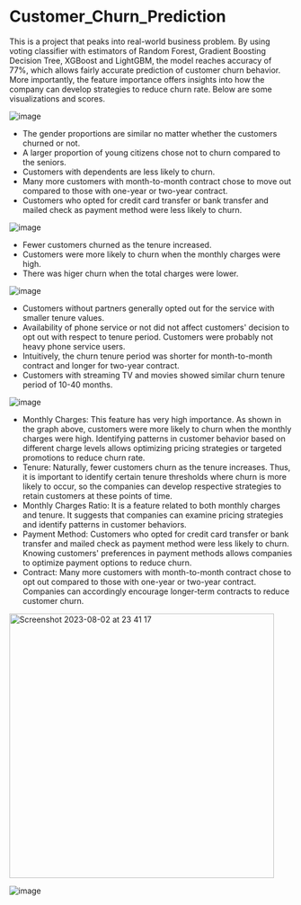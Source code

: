 # Customer_Churn_Prediction
This is a project that peaks into real-world business problem. By using voting classifier with estimators of Random Forest, Gradient Boosting Decision Tree, XGBoost and LightGBM, the model reaches accuracy of 77%, which allows fairly accurate prediction of customer churn behavior. More importantly, the feature importance offers insights into how the company can develop strategies to reduce churn rate. Below are some visualizations and scores.


![image](https://github.com/Jennyyin20/Customer_Churn_Prediction/assets/52028491/a778bddd-c3e5-4308-b0e3-a5bb931426eb)
* The gender proportions are similar no matter whether the customers churned or not.
* A larger proportion of young citizens chose not to churn compared to the seniors.
* Customers with dependents are less likely to churn.
* Many more customers with month-to-month contract chose to move out compared to those with one-year or two-year contract.
* Customers who opted for credit card transfer or bank transfer and mailed check as payment method were less likely to churn.


![image](https://github.com/Jennyyin20/Customer_Churn_Prediction/assets/52028491/f0ea48f8-2bed-4c48-a27b-7d8d04748d01)
* Fewer customers churned as the tenure increased.
* Customers were more likely to churn when the monthly charges were high.
* There was higer churn when the total charges were lower.


![image](https://github.com/Jennyyin20/Customer_Churn_Prediction/assets/52028491/b0850d11-ec5b-488d-b6a0-0f23743c19f5)
* Customers without partners generally opted out for the service with smaller tenure values.
* Availability of phone service or not did not affect customers' decision to opt out with respect to tenure period. Customers were probably not heavy phone service users.
* Intuitively, the churn tenure period was shorter for month-to-month contract and longer for two-year contract.
* Customers with streaming TV and movies showed similar churn tenure period of 10-40 months.  


![image](https://github.com/Jennyyin20/Customer_Churn_Prediction/assets/52028491/e6b86d50-2cef-4781-ac31-94c6025cc46b)
* Monthly Charges: This feature has very high importance. As shown in the graph above, customers were more likely to churn when the monthly charges were high. Identifying patterns in customer behavior based on different charge levels allows optimizing pricing strategies or targeted promotions to reduce churn rate.
* Tenure: Naturally, fewer customers churn as the tenure increases. Thus, it is important to identify certain tenure thresholds where churn is more likely to occur, so the companies can develop respective strategies to retain customers at these points of time.
* Monthly Charges Ratio: It is a feature related to both monthly charges and tenure. It suggests that companies can examine pricing strategies and identify patterns in customer behaviors.
* Payment Method: Customers who opted for credit card transfer or bank transfer and mailed check as payment method were less likely to churn. Knowing customers' preferences in payment methods allows companies to optimize payment options to reduce churn.
* Contract: Many more customers with month-to-month contract chose to opt out compared to those with one-year or two-year contract. Companies can accordingly encourage longer-term contracts to reduce customer churn.


<img width="471" alt="Screenshot 2023-08-02 at 23 41 17" src="https://github.com/Jennyyin20/Customer_Churn_Prediction/assets/52028491/f7c2a7de-55c8-40d9-9376-1344fb489a9d">


![image](https://github.com/Jennyyin20/Customer_Churn_Prediction/assets/52028491/795bddc4-a132-488e-b872-b8beda3b63db)

